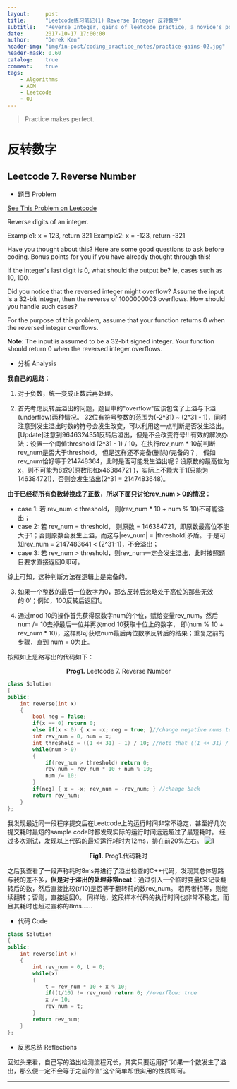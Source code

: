```yaml
---
layout:     post
title:      "Leetcode练习笔记(1) Reverse Integer 反转数字"
subtitle:   "Reverse Integer, gains of leetcode practice, a novice's point of view"
date:       2017-10-17 17:00:00
author:     "Derek Ken"
header-img: "img/in-post/coding_practice_notes/practice-gains-02.jpg"
header-mask: 0.60
catalog:    true
comment:    true
tags:
    - Algorithms
    - ACM
    - Leetcode
    - OJ
---
```


> Practice makes perfect.

# **反转数字**

## **Leetcode 7. Reverse Number**

- 题目 Problem

[See This Problem on Leetcode](https://leetcode.com/problems/reverse-integer/)

Reverse digits of an integer.

Example1: x = 123, return 321
Example2: x = -123, return -321

Have you thought about this?
Here are some good questions to ask before coding. Bonus points for you if you have already thought through this!

If the integer's last digit is 0, what should the output be? ie, cases such as 10, 100.

Did you notice that the reversed integer might overflow? Assume the input is a 32-bit integer, then the reverse of 1000000003 overflows. How should you handle such cases?

For the purpose of this problem, assume that your function returns 0 when the reversed integer overflows.

**Note**:
The input is assumed to be a 32-bit signed integer. Your function should return 0 when the reversed integer overflows.

- 分析 Analysis

**我自己的思路**：

1. 对于负数，统一变成正数后再处理。

2. 首先考虑反转后溢出的问题，题目中的"overflow"应该包含了上溢与下溢(underflow)两种情况。
32位有符号整数的范围为(-2^31) ~ (2^31 - 1)，同时注意到发生溢出时数的符号会发生改变，可以利用这一点判断是否发生溢出。
[Update]注意到9646324351反转后溢出，但是不会改变符号!!
有效的解决办法：设置一个阈值threshold (2^31 - 1) / 10，在执行rev_num * 10前判断rev_num是否大于threshold。
但是这样还不完备(删除)/完备的？， 假如rev_num恰好等于214748364，此时是否可能发生溢出呢？设原数的最高位为x，则不可能为8或9(原数形如x46384721 )，实际上不能大于1(只能为146384721)，否则会发生溢出(2^31 = 2147483648)。

**由于已经将所有负数转换成了正数，所以下面只讨论rev_num > 0的情况：**

* case 1: 若 rev_num < threshold， 则(rev_num * 10 + num % 10)不可能溢出；
* case 2: 若 rev_num = threshold， 则原数 = 146384721，即原数最高位不能大于1；否则原数会发生上溢，而这与|rev_num| = |threshold|矛盾。
于是可知rev_num = 2147483641 < (2^31-1)，不会溢出；
* case 3: 若 rev_num > threshold，则rev_num一定会发生溢出，此时按照题目要求直接返回0即可。

综上可知，这种判断方法在逻辑上是完备的。

3. 如果一个整数的最后一位数字为0，那么反转后忽略处于高位的那些无效的‘0’；例如，100反转后返回1。

4. 通过mod 10的操作首先获得原数字num的个位，赋给变量rev_num，然后num /= 10去掉最后一位并再次mod 10获取十位上的数字，
即(num % 10 + rev_num * 10)，这样即可获取num最后两位数字反转后的结果；重复之前的步骤，直到 num = 0为止。

按照如上思路写出的代码如下：

<div style="text-align:center"><b>Prog1.</b> Leetcode 7. Reverse Number </div>

```cpp
class Solution 
{
public:
    int reverse(int x) 
	{
        bool neg = false;
        if(x == 0) return 0;
        else if(x < 0) { x = -x; neg = true; }//change negative nums to postive
        int rev_num = 0, num = x;
        int threshold = ((1 << 31) - 1) / 10; //note that ((1 << 31) / 10) overflows!
        while(num > 0)
        {
            if(rev_num > threshold) return 0;
            rev_num = rev_num * 10 + num % 10;
            num /= 10;
        }
        if(neg) { x = -x; rev_num = -rev_num; } //change back
        return rev_num;
    }
};
```

我发现最近同一段程序提交后在Leetcode上的运行时间非常不稳定，甚至好几次提交耗时最短的sample code时都发现实际的运行时间远远超过了最短耗时。
经过多次测试，发现以上代码的最短运行耗时为12ms，排在前20%左右。
 ![1](http://owsep4p7v.bkt.clouddn.com/blog/posts/img/leetcode7_time_elapsed-min.png) 
<div style="text-align:center"><b>Fig1.</b> Prog1.代码耗时 </div>


之后我查看了一段声称耗时8ms并进行了溢出检查的C++代码，发现其总体思路与我的差不多，**但是对于溢出的处理非常neat**：通过引入一个临时变量t来记录翻转后的数，然后直接比较(t/10)是否等于翻转前的数rev_num。
若两者相等，则继续翻转；否则，直接返回0。
同样地，这段样本代码的执行时间也非常不稳定，而且其耗时也超过宣称的8ms......

- 代码 Code

```cpp
class Solution 
{
public:
    int reverse(int x) 
	{
        int rev_num = 0, t = 0;
        while(x)
        {
            t = rev_num * 10 + x % 10;
            if((t/10) != rev_num) return 0; //overflow: true
            x /= 10;
            rev_num = t; 
        }
        return rev_num;
    }
};
```

- 反思总结 Reflections

回过头来看，自己写的溢出检测流程冗长，其实只要运用好“如果一个数发生了溢出，那么便一定不会等于之前的值”这个简单却很实用的性质即可。

---

[1]: https://leetcode.com "Leetcode homepage"

[2]: http://www.cnblogs.com/DerekKen/p/6819390.html "DerekKen的博客园"
